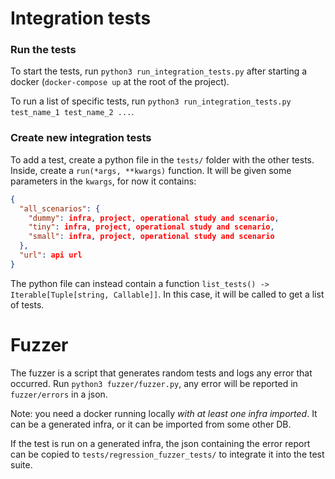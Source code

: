 # Integration tests


### Run the tests
To start the tests, run `python3 run_integration_tests.py` after starting a docker
(`docker-compose up` at the root of the project).

To run a list of specific tests, run `python3 run_integration_tests.py test_name_1 test_name_2 ...`.

### Create new integration tests

To add a test, create a python file in the `tests/` folder with the other tests.
Inside, create a `run(*args, **kwargs)` function. It will be given some parameters
in the `kwargs`, for now it contains:

```json
{
  "all_scenarios": {
    "dummy": infra, project, operational study and scenario,
    "tiny": infra, project, operational study and scenario,
    "small": infra, project, operational study and scenario
  },
  "url": api url
}
```

The python file can instead contain a function `list_tests() -> Iterable[Tuple[string, Callable]]`.
In this case, it will be called to get a list of tests.


# Fuzzer

The fuzzer is a script that generates random tests and logs any error that occurred.
Run `python3 fuzzer/fuzzer.py`, any error will be reported in `fuzzer/errors` in a json.

Note: you need a docker running locally *with at least one infra imported*.
It can be a generated infra, or it can be imported from some other DB.

If the test is run on a generated infra, the json containing the error report
can be copied to `tests/regression_fuzzer_tests/` to integrate it into the test suite.
